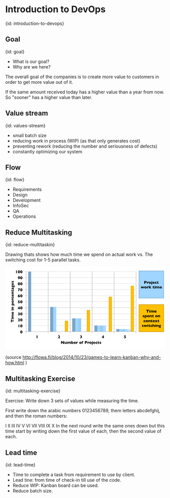 # Introduction to DevOps
{id: introduction-to-devops}

## Goal
{id: goal}

* What is our goal?
* Why are we here?

The overall goal of the companies is to create more value to customers in order to get more value out of it.

If the same amount received today has a higher value than a year from now. So "sooner" has a higher value than later.

## Value stream
{id: values-stream}

* small batch size
* reducing work in process (WIP)  (as that only generates cost)
* preventing rework (reducing the number and seriousness of defects)
* constantly optimizing our system

## Flow
{id: flow}

* Requirements
* Design
* Development
* InfoSec
* QA
* Operations


## Reduce Multitasking
{id: reduce-multitaskin}

Drawing thats shows how much time we spend on actual work vs. The switching cost for 1-5 parallel tasks.

![Multitasking](multitasking.png)

(source http://flowa.fi/blog/2014/10/23/games-to-learn-kanban-why-and-how.html )

## Multitasking Exercise
{id: multitasking-exercise}

Exercise: Write down 3 sets of values while measuring the time.

First write down the arabic numbers 0123456789, them letters  abcdefghij, and then the roman numbers:


I II III IV V VI VII VIII IX X
In the next round write the same ones down but this time start by writing down the first value of each, then the second value of each.

## Lead time
{id: lead-time}

* Time to complete a task from requirement to use by client. 
* Lead tine: from time of check-in till use of the code. 
* Reduce WIP: Kanban board can be used. 
* Reduce batch size. 


